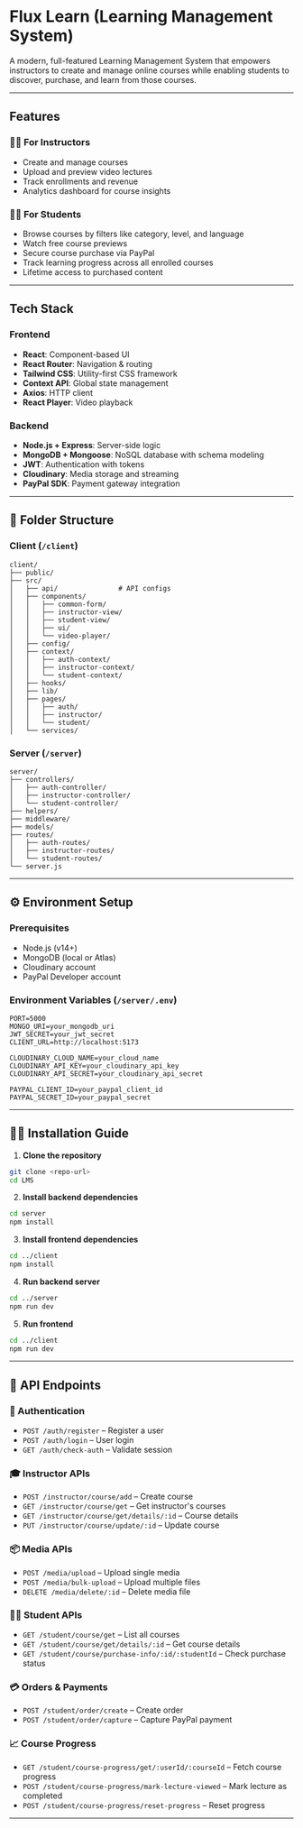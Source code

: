 #  Flux Learn (Learning Management System)

A modern, full-featured Learning Management System that empowers instructors to create and manage online courses while enabling students to discover, purchase, and learn from those courses.

---

##  Features

### 👨‍🏫 For Instructors
- Create and manage courses
- Upload and preview video lectures
- Track enrollments and revenue
- Analytics dashboard for course insights

### 👨‍🎓 For Students
- Browse courses by filters like category, level, and language
- Watch free course previews
- Secure course purchase via PayPal
- Track learning progress across all enrolled courses
- Lifetime access to purchased content

---

##  Tech Stack

### Frontend
- **React**: Component-based UI
- **React Router**: Navigation & routing
- **Tailwind CSS**: Utility-first CSS framework
- **Context API**: Global state management
- **Axios**: HTTP client
- **React Player**: Video playback

### Backend
- **Node.js + Express**: Server-side logic
- **MongoDB + Mongoose**: NoSQL database with schema modeling
- **JWT**: Authentication with tokens
- **Cloudinary**: Media storage and streaming
- **PayPal SDK**: Payment gateway integration

---

## 📁 Folder Structure

### Client (`/client`)
```
client/
├── public/
├── src/
│   ├── api/               # API configs
│   ├── components/
│   │   ├── common-form/
│   │   ├── instructor-view/
│   │   ├── student-view/
│   │   ├── ui/
│   │   └── video-player/
│   ├── config/
│   ├── context/
│   │   ├── auth-context/
│   │   ├── instructor-context/
│   │   └── student-context/
│   ├── hooks/
│   ├── lib/
│   ├── pages/
│   │   ├── auth/
│   │   ├── instructor/
│   │   └── student/
│   └── services/
```

### Server (`/server`)
```
server/
├── controllers/
│   ├── auth-controller/
│   ├── instructor-controller/
│   └── student-controller/
├── helpers/
├── middleware/
├── models/
├── routes/
│   ├── auth-routes/
│   ├── instructor-routes/
│   └── student-routes/
└── server.js
```

---

## ⚙️ Environment Setup

### Prerequisites
- Node.js (v14+)
- MongoDB (local or Atlas)
- Cloudinary account
- PayPal Developer account

### Environment Variables (`/server/.env`)
```
PORT=5000
MONGO_URI=your_mongodb_uri
JWT_SECRET=your_jwt_secret
CLIENT_URL=http://localhost:5173

CLOUDINARY_CLOUD_NAME=your_cloud_name
CLOUDINARY_API_KEY=your_cloudinary_api_key
CLOUDINARY_API_SECRET=your_cloudinary_api_secret

PAYPAL_CLIENT_ID=your_paypal_client_id
PAYPAL_SECRET_ID=your_paypal_secret
```

---

## 🧑‍💻 Installation Guide

1. **Clone the repository**
```bash
git clone <repo-url>
cd LMS
```

2. **Install backend dependencies**
```bash
cd server
npm install
```

3. **Install frontend dependencies**
```bash
cd ../client
npm install
```

4. **Run backend server**
```bash
cd ../server
npm run dev
```

5. **Run frontend**
```bash
cd ../client
npm run dev
```

---

## 📡 API Endpoints

### 🔐 Authentication
- `POST /auth/register` – Register a user
- `POST /auth/login` – User login
- `GET /auth/check-auth` – Validate session

### 🎓 Instructor APIs
- `POST /instructor/course/add` – Create course
- `GET /instructor/course/get` – Get instructor's courses
- `GET /instructor/course/get/details/:id` – Course details
- `PUT /instructor/course/update/:id` – Update course

### 📦 Media APIs
- `POST /media/upload` – Upload single media
- `POST /media/bulk-upload` – Upload multiple files
- `DELETE /media/delete/:id` – Delete media file

### 🧑‍🎓 Student APIs
- `GET /student/course/get` – List all courses
- `GET /student/course/get/details/:id` – Get course details
- `GET /student/course/purchase-info/:id/:studentId` – Check purchase status

### 💳 Orders & Payments
- `POST /student/order/create` – Create order
- `POST /student/order/capture` – Capture PayPal payment

### 📈 Course Progress
- `GET /student/course-progress/get/:userId/:courseId` – Fetch course progress
- `POST /student/course-progress/mark-lecture-viewed` – Mark lecture as completed
- `POST /student/course-progress/reset-progress` – Reset progress

---
